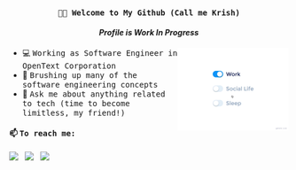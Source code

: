 <h4 align="center"><samp> 👋🏾 Welcome to My Github (Call me Krish) </samp></h4>
<h4 align="center"><i>Profile is Work In Progress</i></h4>
<img src="https://github.com/krish2kdev/krish2kdev/blob/master/assets/life_balance.gif" alt="side Image" align="right" width="200" height="auto" />
  
  - 💻 <samp> Working as Software Engineer in OpenText Corporation </samp>
  - 🌱 <samp> Brushing up many of the software engineering concepts </samp>
  - 💬 <samp> Ask me about anything related to tech (time to become limitless, my friend!) </samp>

#### 📫 <samp> To reach me: </samp>
[<img src="https://img.icons8.com/?size=100&id=YfCbGWCWcuar&format=png&color=000000" width="3.5%"/>](https://twitter.com/krish2kdev)  &nbsp; [<img src="https://img.icons8.com/color/48/000000/linkedin.png" width="3.5%"/>](https://www.linkedin.com/in/krish2kdev/)  &nbsp; <a href="mailto:gvskhrithi2k@aol.com"> <img src="https://img.icons8.com/?size=100&id=85467&format=png&color=000000" width="3.25%"/>



<!--
**krish2kdev/krish2kdev** is a ✨ _special_ ✨ repository because its `README.md` (this file) appears on your GitHub profile.

Here are some ideas to get you started:

- 🔭 I’m currently working on ...
- 🌱 I’m currently learning ...
- 👯 I’m looking to collaborate on ...
- 🤔 I’m looking for help with ...
- 💬 Ask me about ...
- 📫 How to reach me: ...
- 😄 Pronouns: ...
- ⚡ Fun fact: ...
-->
